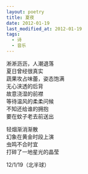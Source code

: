 ```yaml
---
layout: poetry
title: 夏夜
date: 2012-01-19
last_modified_at: 2012-01-19
tags:
  - 诗
  - 音乐
---
```


淅淅沥沥，人潮退落<br>
夏日曾经很真实<br>
蔬果攻占味蕾，姿态饱满<br>
无心浃透的后背<br>
故意浇湿的前襟<br>
等待温风的柔柔问候<br>
不知还给谁的拥抱<br>
要在蚊子老去前送出<br>

轻烟渐消渐散<br>
幻象在黄金时段上演<br>
虫鸣不合时宜<br>
打碎了一地星光的晶莹

12/1/19（北半球）


